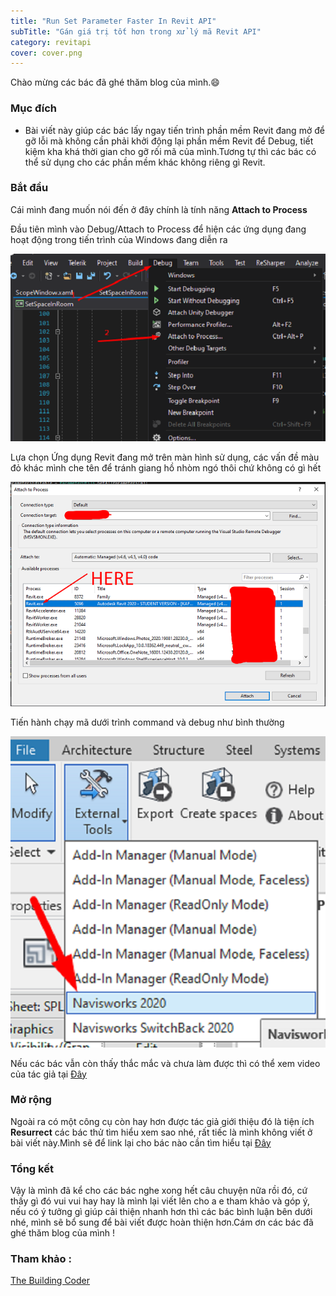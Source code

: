 ```yaml
---
title: "Run Set Parameter Faster In Revit API"
subTitle: "Gán giá trị tốt hơn trong xử lý mã Revit API"
category: revitapi
cover: cover.png
---
```


Chào mừng các bác đã ghé thăm blog của mình.😄

### Mục đích 

- Bài viết này giúp các bác lấy ngay tiến trình phần mềm Revit đang mở để gỡ lỗi mà không cần phải khởi động lại phần mềm Revit để Debug, tiết kiệm kha khá thời gian cho gỡ rối mã của mình.Tương tự thì các bác có thể sử dụng cho các phần mềm khác không riêng gì Revit.

### Bắt đầu
Cái mình đang muốn nói đến ở đây chính là tính năng **Attach to Process**

Đầu tiên mình vào Debug/Attach to Process để hiện các ứng dụng đang hoạt động trong tiến trình của Windows đang diễn ra

![](pic/AttachtoProcess.png)

Lựa chọn Ứng dụng Revit đang mở trên màn hình sử dụng, các vấn đề màu đỏ khác mình che tên để tránh giang hồ nhòm ngó thôi chứ không có gì hết

![](pic/AttachtoProcess001.png)

Tiến hành chạy mã dưới trình command và debug như bình thường

![](pic/AttachtoProcess002.png)

Nếu các bác vẫn còn thấy thắc mắc và chưa làm được thì có thể xem video của tác giả tại <a href="https://www.youtube.com/watch?time_continue=44&v=I3NA2VUB8Hc&feature=emb_logo" target="_blank">Đây</a>  

### Mở rộng 

Ngoài ra có một công cụ còn hay hơn  được tác giả giới thiệu đó là tiện ích **Resurrect** các bác thử tìm hiểu xem sao nhé, rất tiếc là mình không viết ở bài viết này.Mình sẽ để link lại cho bác nào cần tìm hiểu tại <a href="https://marketplace.visualstudio.com/items?itemName=JaroslawWaliszko.Resurrect" target="_blank">Đây</a> 


### Tổng kết

Vậy là mình đã kể cho các bác nghe xong hết câu chuyện nữa rồi đó, cứ thấy gì đó vui vui hay hay là mình lại viết lên cho a e tham khảo và góp ý, nếu có ý tưởng gì giúp cải thiện nhanh hơn thì các bác bình luận bên dưới nhé, mình sẽ bổ sung để bài viết được hoàn thiện hơn.Cám ơn các bác đã ghé thăm blog của mình !
### Tham khảo :
<a href="https://thebuildingcoder.typepad.com/blog/2016/10/ai-edit-and-continue.html#2" target="_blank">The Building Coder</a> 


